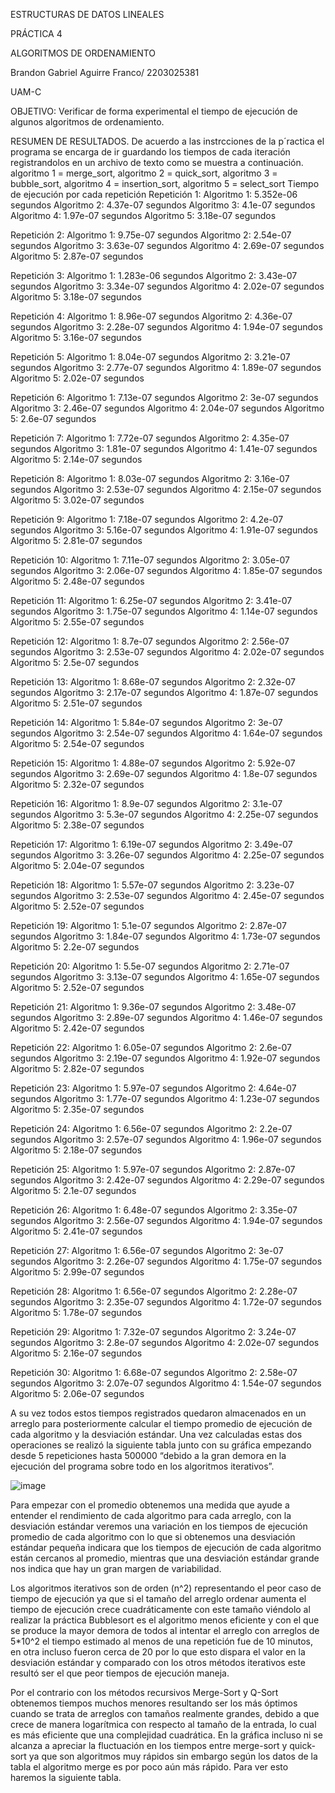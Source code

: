 ESTRUCTURAS DE DATOS LINEALES

PRÁCTICA 4

ALGORITMOS DE ORDENAMIENTO

Brandon Gabriel Aguirre Franco/ 2203025381

UAM-C


OBJETIVO:
Verificar de forma experimental el tiempo de ejecución de algunos algoritmos de ordenamiento.

RESUMEN DE RESULTADOS.
De acuerdo a las instrcciones de la p´ractica el programa se encarga de ir guardando los tiempos de cada iteración registrandolos en un archivo de texto como se muestra a continuación.
algoritmo 1 = merge_sort, algoritmo 2 = quick_sort, algoritmo 3 = bubble_sort, algoritmo 4 = insertion_sort, algoritmo 5 = select_sort
Tiempo de ejecución por cada repetición
Repetición 1:
	Algoritmo 1: 5.352e-06 segundos
	Algoritmo 2: 4.37e-07 segundos
	Algoritmo 3: 4.1e-07 segundos
	Algoritmo 4: 1.97e-07 segundos
	Algoritmo 5: 3.18e-07 segundos

Repetición 2:
	Algoritmo 1: 9.75e-07 segundos
	Algoritmo 2: 2.54e-07 segundos
	Algoritmo 3: 3.63e-07 segundos
	Algoritmo 4: 2.69e-07 segundos
	Algoritmo 5: 2.87e-07 segundos

Repetición 3:
	Algoritmo 1: 1.283e-06 segundos
	Algoritmo 2: 3.43e-07 segundos
	Algoritmo 3: 3.34e-07 segundos
	Algoritmo 4: 2.02e-07 segundos
	Algoritmo 5: 3.18e-07 segundos

Repetición 4:
	Algoritmo 1: 8.96e-07 segundos
	Algoritmo 2: 4.36e-07 segundos
	Algoritmo 3: 2.28e-07 segundos
	Algoritmo 4: 1.94e-07 segundos
	Algoritmo 5: 3.16e-07 segundos

Repetición 5:
	Algoritmo 1: 8.04e-07 segundos
	Algoritmo 2: 3.21e-07 segundos
	Algoritmo 3: 2.77e-07 segundos
	Algoritmo 4: 1.89e-07 segundos
	Algoritmo 5: 2.02e-07 segundos

Repetición 6:
	Algoritmo 1: 7.13e-07 segundos
	Algoritmo 2: 3e-07 segundos
	Algoritmo 3: 2.46e-07 segundos
	Algoritmo 4: 2.04e-07 segundos
	Algoritmo 5: 2.6e-07 segundos

Repetición 7:
	Algoritmo 1: 7.72e-07 segundos
	Algoritmo 2: 4.35e-07 segundos
	Algoritmo 3: 1.81e-07 segundos
	Algoritmo 4: 1.41e-07 segundos
	Algoritmo 5: 2.14e-07 segundos

Repetición 8:
	Algoritmo 1: 8.03e-07 segundos
	Algoritmo 2: 3.16e-07 segundos
	Algoritmo 3: 2.53e-07 segundos
	Algoritmo 4: 2.15e-07 segundos
	Algoritmo 5: 3.02e-07 segundos

Repetición 9:
	Algoritmo 1: 7.18e-07 segundos
	Algoritmo 2: 4.2e-07 segundos
	Algoritmo 3: 5.16e-07 segundos
	Algoritmo 4: 1.91e-07 segundos
	Algoritmo 5: 2.81e-07 segundos

Repetición 10:
	Algoritmo 1: 7.11e-07 segundos
	Algoritmo 2: 3.05e-07 segundos
	Algoritmo 3: 2.06e-07 segundos
	Algoritmo 4: 1.85e-07 segundos
	Algoritmo 5: 2.48e-07 segundos

Repetición 11:
	Algoritmo 1: 6.25e-07 segundos
	Algoritmo 2: 3.41e-07 segundos
	Algoritmo 3: 1.75e-07 segundos
	Algoritmo 4: 1.14e-07 segundos
	Algoritmo 5: 2.55e-07 segundos

Repetición 12:
	Algoritmo 1: 8.7e-07 segundos
	Algoritmo 2: 2.56e-07 segundos
	Algoritmo 3: 2.53e-07 segundos
	Algoritmo 4: 2.02e-07 segundos
	Algoritmo 5: 2.5e-07 segundos

Repetición 13:
	Algoritmo 1: 8.68e-07 segundos
	Algoritmo 2: 2.32e-07 segundos
	Algoritmo 3: 2.17e-07 segundos
	Algoritmo 4: 1.87e-07 segundos
	Algoritmo 5: 2.51e-07 segundos

Repetición 14:
	Algoritmo 1: 5.84e-07 segundos
	Algoritmo 2: 3e-07 segundos
	Algoritmo 3: 2.54e-07 segundos
	Algoritmo 4: 1.64e-07 segundos
	Algoritmo 5: 2.54e-07 segundos

Repetición 15:
	Algoritmo 1: 4.88e-07 segundos
	Algoritmo 2: 5.92e-07 segundos
	Algoritmo 3: 2.69e-07 segundos
	Algoritmo 4: 1.8e-07 segundos
	Algoritmo 5: 2.32e-07 segundos

Repetición 16:
	Algoritmo 1: 8.9e-07 segundos
	Algoritmo 2: 3.1e-07 segundos
	Algoritmo 3: 5.3e-07 segundos
	Algoritmo 4: 2.25e-07 segundos
	Algoritmo 5: 2.38e-07 segundos

Repetición 17:
	Algoritmo 1: 6.19e-07 segundos
	Algoritmo 2: 3.49e-07 segundos
	Algoritmo 3: 3.26e-07 segundos
	Algoritmo 4: 2.25e-07 segundos
	Algoritmo 5: 2.04e-07 segundos

Repetición 18:
	Algoritmo 1: 5.57e-07 segundos
	Algoritmo 2: 3.23e-07 segundos
	Algoritmo 3: 2.53e-07 segundos
	Algoritmo 4: 2.45e-07 segundos
	Algoritmo 5: 2.52e-07 segundos

Repetición 19:
	Algoritmo 1: 5.1e-07 segundos
	Algoritmo 2: 2.87e-07 segundos
	Algoritmo 3: 1.84e-07 segundos
	Algoritmo 4: 1.73e-07 segundos
	Algoritmo 5: 2.2e-07 segundos

Repetición 20:
	Algoritmo 1: 5.5e-07 segundos
	Algoritmo 2: 2.71e-07 segundos
	Algoritmo 3: 3.13e-07 segundos
	Algoritmo 4: 1.65e-07 segundos
	Algoritmo 5: 2.52e-07 segundos

Repetición 21:
	Algoritmo 1: 9.36e-07 segundos
	Algoritmo 2: 3.48e-07 segundos
	Algoritmo 3: 2.89e-07 segundos
	Algoritmo 4: 1.46e-07 segundos
	Algoritmo 5: 2.42e-07 segundos

Repetición 22:
	Algoritmo 1: 6.05e-07 segundos
	Algoritmo 2: 2.6e-07 segundos
	Algoritmo 3: 2.19e-07 segundos
	Algoritmo 4: 1.92e-07 segundos
	Algoritmo 5: 2.82e-07 segundos

Repetición 23:
	Algoritmo 1: 5.97e-07 segundos
	Algoritmo 2: 4.64e-07 segundos
	Algoritmo 3: 1.77e-07 segundos
	Algoritmo 4: 1.23e-07 segundos
	Algoritmo 5: 2.35e-07 segundos

Repetición 24:
	Algoritmo 1: 6.56e-07 segundos
	Algoritmo 2: 2.2e-07 segundos
	Algoritmo 3: 2.57e-07 segundos
	Algoritmo 4: 1.96e-07 segundos
	Algoritmo 5: 2.18e-07 segundos

Repetición 25:
	Algoritmo 1: 5.97e-07 segundos
	Algoritmo 2: 2.87e-07 segundos
	Algoritmo 3: 2.42e-07 segundos
	Algoritmo 4: 2.29e-07 segundos
	Algoritmo 5: 2.1e-07 segundos

Repetición 26:
	Algoritmo 1: 6.48e-07 segundos
	Algoritmo 2: 3.35e-07 segundos
	Algoritmo 3: 2.56e-07 segundos
	Algoritmo 4: 1.94e-07 segundos
	Algoritmo 5: 2.41e-07 segundos

Repetición 27:
	Algoritmo 1: 6.56e-07 segundos
	Algoritmo 2: 3e-07 segundos
	Algoritmo 3: 2.26e-07 segundos
	Algoritmo 4: 1.75e-07 segundos
	Algoritmo 5: 2.99e-07 segundos

Repetición 28:
	Algoritmo 1: 6.56e-07 segundos
	Algoritmo 2: 2.28e-07 segundos
	Algoritmo 3: 2.35e-07 segundos
	Algoritmo 4: 1.72e-07 segundos
	Algoritmo 5: 1.78e-07 segundos

Repetición 29:
	Algoritmo 1: 7.32e-07 segundos
	Algoritmo 2: 3.24e-07 segundos
	Algoritmo 3: 2.8e-07 segundos
	Algoritmo 4: 2.02e-07 segundos
	Algoritmo 5: 2.16e-07 segundos

Repetición 30:
	Algoritmo 1: 6.68e-07 segundos
	Algoritmo 2: 2.58e-07 segundos
	Algoritmo 3: 2.07e-07 segundos
	Algoritmo 4: 1.54e-07 segundos
	Algoritmo 5: 2.06e-07 segundos

 A su vez todos estos tiempos registrados quedaron almacenados en un arreglo para posteriormente calcular el tiempo promedio de ejecución de cada algoritmo y la desviación estándar. 
Una vez calculadas estas dos operaciones se realizó la siguiente tabla junto con su gráfica empezando desde  5 repeticiones hasta 500000 “debido a la gran demora en la ejecución del programa sobre todo en los algoritmos iterativos”.



![image](https://github.com/AGN-Teaching/practica-4-algoritmos-de-ordenamiento-B7AGUI/assets/151887010/83db9ba8-41ea-43a5-b703-4910d9a3504a)


Para empezar con el promedio obtenemos una medida que ayude a entender el rendimiento de cada algoritmo para cada arreglo, con la desviación estándar veremos una variación en los tiempos de ejecución promedio de cada algoritmo con lo que si obtenemos una desviación estándar pequeña indicara que los tiempos de ejecución de cada algoritmo están cercanos al promedio, mientras que una desviación estándar grande nos indica que hay un gran margen de variabilidad.

Los algoritmos iterativos  son de orden (n^2) representando el peor caso de tiempo de ejecución ya que si el tamaño del arreglo ordenar aumenta el tiempo de ejecución crece cuadráticamente con este tamaño viéndolo al realizar la práctica Bubblesort es el algoritmo menos eficiente y con el que se produce la mayor demora de todos al intentar el arreglo con arreglos de 5*10^2 el tiempo estimado al menos de una repetición fue de 10 minutos, en otra incluso fueron cerca de 20 por lo que esto dispara el valor en la desviación estándar y comparado con los otros métodos iterativos este resultó ser el que peor tiempos de ejecución maneja. 

Por el contrario con los métodos recursivos Merge-Sort y Q-Sort obtenemos tiempos muchos menores resultando ser los más óptimos cuando se trata de arreglos con tamaños realmente grandes, debido a que crece de manera logarítmica con respecto al tamaño de la entrada, lo cual es más eficiente que una complejidad cuadrática.
En la gráfica incluso ni se alcanza a apreciar la fluctuación en los tiempos entre merge-sort y quick-sort ya que son algoritmos muy rápidos sin embargo según los datos de la tabla el algoritmo merge es por poco aún más rápido. Para ver esto haremos la siguiente tabla.

